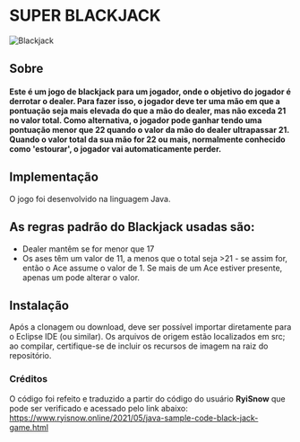 # SUPER BLACKJACK

![Blackjack](https://user-images.githubusercontent.com/86268611/226058309-34b2eb12-58c0-4d1a-a83f-c0cabbc4096f.png)

## Sobre

#### Este é um jogo de blackjack para um jogador, onde o objetivo do jogador é derrotar o dealer. Para fazer isso, o jogador deve ter uma mão em que a pontuação seja mais elevada do que a mão do dealer, mas não exceda 21 no valor total. Como alternativa, o jogador pode ganhar tendo uma pontuação menor que 22 quando o valor da mão do dealer ultrapassar 21. Quando o valor total da sua mão for 22 ou mais, normalmente conhecido como 'estourar', o jogador vai automaticamente perder.

## Implementação
O jogo foi desenvolvido na linguagem Java.

## As regras padrão do Blackjack usadas são:
+ Dealer mantêm se for menor que 17
+ Os ases têm um valor de 11, a menos que o total seja >21 - se assim for, então o Ace assume o valor de 1. Se mais de um Ace estiver presente, apenas um pode alterar o valor.

## Instalação
Após a clonagem ou download, deve ser possível importar diretamente para o Eclipse IDE (ou similar). Os arquivos de origem estão localizados em src; ao compilar, certifique-se de incluir os recursos de imagem na raiz do repositório.

### Créditos
O código foi refeito e traduzido a partir do código do usuário <b>RyiSnow</b> que pode ser verificado e acessado pelo link abaixo:
https://www.ryisnow.online/2021/05/java-sample-code-black-jack-game.html
